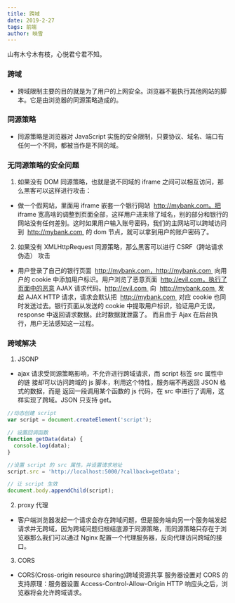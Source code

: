 ```yaml
---
title: 跨域
date: 2019-2-27
tags: 前端
author: 映雪
---
```


山有木兮木有枝，心悦君兮君不知。

<!--more-->

### 跨域

- 跨域限制主要的目的就是为了用户的上网安全。浏览器不能执行其他网站的脚本。它是由浏览器的同源策略造成的。

### 同源策略

- 同源策略是浏览器对 JavaScript 实施的安全限制，只要协议、域名、端口有任何一个不同，都被当作是不同的域。

### 无同源策略的安全问题

1. 如果没有 DOM 同源策略，也就是说不同域的 iframe 之间可以相互访问，那么黑客可以这样进行攻击：

- 做一个假网站，里面用 iframe 嵌套一个银行网站  http://mybank.com。把 iframe 宽高啥的调整到页面全部，这样用户进来除了域名，别的部分和银行的网站没有任何差别。这时如果用户输入账号密码，我们的主网站可以跨域访问到  http://mybank.com  的 dom 节点，就可以拿到用户的账户密码了。

2. 如果没有 XMLHttpRequest 同源策略，那么黑客可以进行 CSRF（跨站请求伪造） 攻击

- 用户登录了自己的银行页面  http://mybank.com，http://mybank.com  向用户的 cookie 中添加用户标识。用户浏览了恶意页面  http://evil.com，执行了页面中的恶意 AJAX 请求代码。http://evil.com  向  http://mybank.com  发起 AJAX HTTP 请求，请求会默认把  http://mybank.com  对应 cookie 也同时发送过去。银行页面从发送的 cookie 中提取用户标识，验证用户无误，response 中返回请求数据。此时数据就泄露了。
  而且由于 Ajax 在后台执行，用户无法感知这一过程。

### 跨域解决

1. JSONP

- ajax 请求受同源策略影响，不允许进行跨域请求，而 script 标签 src 属性中的链 接却可以访问跨域的 js 脚本，利用这个特性，服务端不再返回 JSON 格式的数据，而是 返回一段调用某个函数的 js 代码，在 src 中进行了调用，这样实现了跨域。JSON 只支持 get。

```js
//动态创建 script
var script = document.createElement('script');

// 设置回调函数
function getData(data) {
  console.log(data);
}

//设置 script 的 src 属性，并设置请求地址
script.src = 'http://localhost:5000/?callback=getData';

// 让 script 生效
document.body.appendChild(script);
```

2. proxy 代理

- 客户端浏览器发起一个请求会存在跨域问题，但是服务端向另一个服务端发起请求并无跨域，因为跨域问题归根结底源于同源策略，而同源策略只存在于浏览器那么我们可以通过 Nginx 配置一个代理服务器，反向代理访问跨域的接口。


3. CORS

- CORS(Cross-origin resource sharing)跨域资源共享 服务器设置对 CORS 的支持原理：服务器设置 Access-Control-Allow-Origin HTTP 响应头之后，浏览器将会允许跨域请求。
